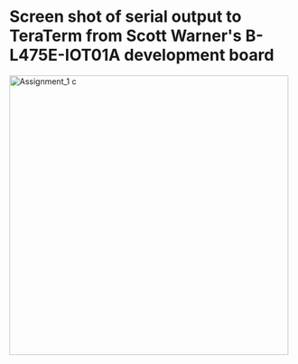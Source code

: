 # Screen shot of serial output to TeraTerm from Scott Warner's B-L475E-IOT01A development board
<img width="494" alt="Assignment_1 c" src="https://user-images.githubusercontent.com/92272109/137546120-baefbab3-08b0-4fd6-8433-3802e2aab3d6.PNG">
